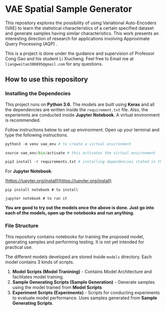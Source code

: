 # VAE Spatial Sample Generator
This repository explores the possibility of using Variational Auto-Encoders (VAE) to learn the statistical characteristics of a certain specified dataset and generate samples having similar characteristics. This work presents an interesting direction of research for applications involving Approximate Query Processing (AQP) . 

This is a project is done under the guidance and supervision of Professor Cong Gao and his student Li Xiucheng. Feel free to Email me at `liangweitan300895@gmail.com` for any questions. 

## How to use this repository

### Installing the Dependecies
This project runs on **Python 3.6**. The models are built using **Keras** and all the dependencies are written inside the `requirement.txt` file. Also, the experiemnts are conducted inside **Jupyter Notebook**. A virtual environment is recommended. 


Follow instructions below to set up environment. Open up your terminal and type the following instructions.

```python
python3 -m venv vae_env # to create a virtual environment

source vae_env/bin/activate # this activates the virtual environment

pip3 install -r requirements.txt # installing dependencies stated in the requirements file. 
```

For **Jupyter Notebook**:

[https://jupyter.org/install](https://jupyter.org/install)

```
pip install notebook # to install

jupyter notebook # to run it

```


**You are good to try out the models once the above is done. Just go into each of the models, open up the notebooks and run anything.**

### File Structure

This repository contains notebooks for training the proposed model, generating samples and performing testing. It is not yet intended for practical use. 

The different models developed are stored inside `models` directory. Each model contains 3 kinds of scripts. 

1. **Model Scripts (Model Tranining)** - Contains Model Architecture and facilitates model training.
2. **Sample Generating Scripts (Sample Generation)** - Generate samples using the model trained from **Model Scripts**
3. **Experiment Scripts (Experiments)** - Scripts for conducting experiments to evaluate model performance. Uses samples generated from **Sample Generating Scripts**.




